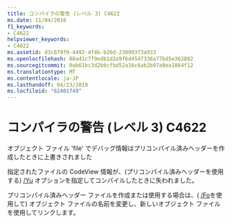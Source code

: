 ```yaml
---
title: コンパイラの警告 (レベル 3) C4622
ms.date: 11/04/2016
f1_keywords:
- C4622
helpviewer_keywords:
- C4622
ms.assetid: d3c879f0-4492-4f4b-b26d-230993f3a933
ms.openlocfilehash: 88a41c7f9edb1d2a9f6d4547336a77bd5e362882
ms.sourcegitcommit: 0ab61bc3d2b6cfbd52a16c6ab2b97a8ea1864f12
ms.translationtype: MT
ms.contentlocale: ja-JP
ms.lasthandoff: 04/23/2019
ms.locfileid: "62401749"
---
```

# <a name="compiler-warning-level-3-c4622"></a>コンパイラの警告 (レベル 3) C4622

オブジェクト ファイル 'file' でデバッグ情報はプリコンパイル済みヘッダーを作成したときに上書きされました

指定されたファイルの CodeView 情報が、(プリコンパイル済みヘッダーを使用する) [/Yu](../../build/reference/yu-use-precompiled-header-file.md) オプションを指定してコンパイルしたときに失われました。

プリコンパイル済みヘッダー ファイルを作成または使用する場合は、( [/Fo](../../build/reference/fo-object-file-name.md)を使用して) オブジェクト ファイルの名前を変更し、新しいオブジェクト ファイルを使用してリンクします。